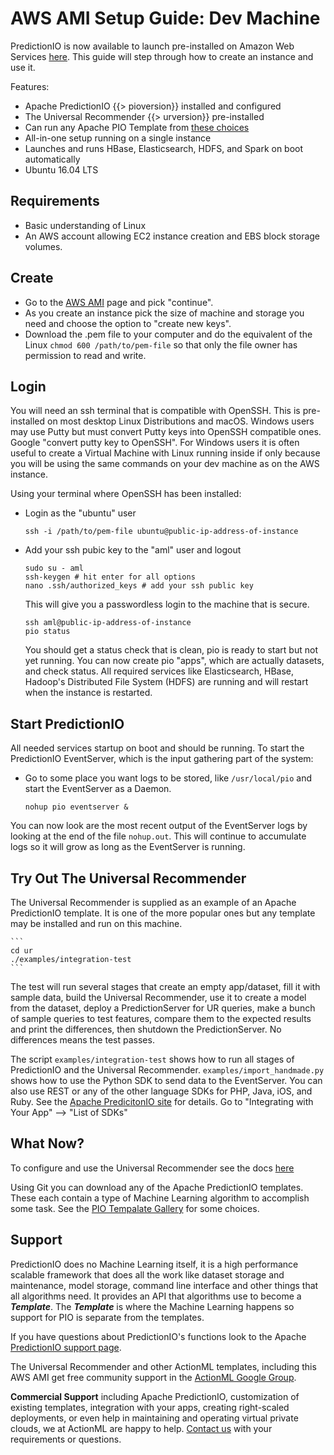 # AWS AMI Setup Guide: Dev Machine

PredictionIO is now available to launch pre-installed on Amazon Web Services [here](https://aws.amazon.com/marketplace/pp/B01N310FF0). This guide will step through how to create an instance and use it.

Features: 

 -  Apache PredictionIO {{> pioversion}} installed and configured
 -  The Universal Recommender {{> urversion}} pre-installed
 -  Can run any Apache PIO Template from [these choices](http://predictionio.incubator.apache.org/gallery/template-gallery/)
 -  All-in-one setup running on a single instance
 -  Launches and runs HBase, Elasticsearch, HDFS, and Spark on boot automatically
 -  Ubuntu 16.04 LTS

## Requirements

 - Basic understanding of Linux
 - An AWS account allowing EC2 instance creation and EBS block storage volumes. 

## Create

 - Go to the [AWS AMI](https://aws.amazon.com/marketplace/pp/B01N310FF0) page and pick "continue".
 - As you create an instance pick the size of machine and storage you need and choose the option to "create new keys". 
 - Download the .pem file to your computer and do the equivalent of the Linux `chmod 600 /path/to/pem-file` so that only the file owner has permission to read and write.

## Login

You will need an ssh terminal that is compatible with OpenSSH. This is pre-installed on most desktop Linux Distributions and macOS. Windows users may use Putty but must convert Putty keys into OpenSSH compatible ones. Google "convert putty key to OpenSSH". For Windows users it is often useful to create a Virtual Machine with Linux running inside if only because you will be using the same commands on your dev machine as on the AWS instance.

Using your terminal where OpenSSH has been installed:

 - Login as the "ubuntu" user
 
   ```
   ssh -i /path/to/pem-file ubuntu@public-ip-address-of-instance
   ```

 - Add your ssh pubic key to the "aml" user and logout

   ```
   sudo su - aml
   ssh-keygen # hit enter for all options
   nano .ssh/authorized_keys # add your ssh public key
   ```
   
   This will give you a passwordless login to the machine that is secure.
   
   ```
   ssh aml@public-ip-address-of-instance
   pio status
   ```
   
   You should get a status check that is clean, pio is ready to start but not yet running. You can now create pio "apps", which are actually datasets, and check status. All required services like Elasticsearch, HBase, Hadoop's Distributed File System (HDFS) are running and will restart when the instance is restarted.

## Start PredictionIO 

All needed services startup on boot and should be running. To start the PredictionIO EventServer, which is the input gathering part of the system:

 - Go to some place you want logs to be stored, like `/usr/local/pio` and start the EventServer as a Daemon.

    ```
    nohup pio eventserver &
    ```

You can now look are the most recent output of the EventServer logs by looking at the end of the file `nohup.out`. This will continue to accumulate logs so it will grow as long as the EventServer is running.

## Try Out The Universal Recommender

The Universal Recommender is supplied as an example of an Apache PredictionIO template. It is one of the more popular ones but any template may be installed and run on this machine.

    ```
    cd ur
    ./examples/integration-test
    ```
    
The test will run several stages that create an empty app/dataset, fill it with sample data, build the Universal Recommender, use it to create a model from the dataset, deploy a PredictionServer for UR queries, make a bunch of sample queries to test features, compare them to the expected results and print the differences, then shutdown the PredictionServer. No differences means the test passes.

The script `examples/integration-test` shows how to run all stages of PredictionIO and the Universal Recommender. `examples/import_handmade.py` shows how to use the Python SDK to send data to the EventServer. You can also use REST or any of the other language SDKs for PHP, Java, iOS, and Ruby. See the [Apache PredicitonIO site](http://predictionio.incubator.apache.org/) for details. Go to "Integrating with Your App" &mdash;> "List of SDKs"

## What Now?

To configure and use the Universal Recommender see the docs [here](/docs/ur)

Using Git you can download any of the Apache PredictionIO templates. These each contain a type of Machine Learning algorithm to accomplish some task. See the [PIO Tempalate Gallery](http://predictionio.incubator.apache.org/gallery/template-gallery/) for some choices.

## Support

PredictionIO does no Machine Learning itself, it is a high performance scalable framework that does all the work like dataset storage and maintenance, model storage, command line interface and other things that all algorithms need. It provides an API that algorithms use to become a ***Template***. The ***Template*** is where the Machine Learning happens so support for PIO is separate from the templates.

If you have questions about PredictionIO's functions look to the Apache [PredictionIO support page](http://predictionio.incubator.apache.org/support/).

The Universal Recommender and other ActionML templates, including this AWS AMI get free community support in the [ActionML Google Group](https://groups.google.com/forum/#!forum/actionml-user).

**Commercial Support** including Apache PredictionIO, customization of existing templates, integration with your apps, creating right-scaled deployments, or even help in maintaining and operating virtual private clouds, we at ActionML are happy to help. [Contact us](http://actionml.com#contact) with your requirements or questions.
